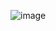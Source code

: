 ![image](https://user-images.githubusercontent.com/83164668/121796504-1f941c80-cc37-11eb-994e-b1ddf8737ad8.png)
